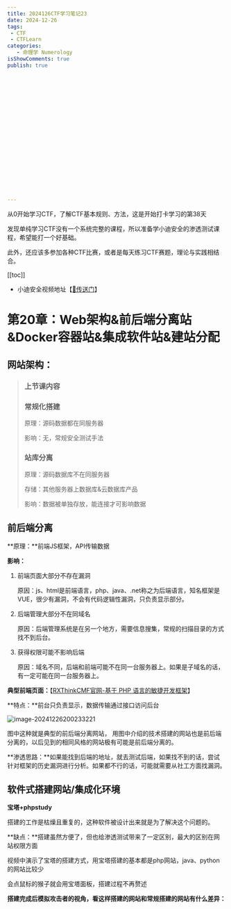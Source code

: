 ```yaml
---
title: 2024126CTF学习笔记23
date: 2024-12-26
tags:
 - CTF
 - CTFLearn
categories:
   - 命理学 Numerology
isShowComments: true
publish: true





















---
```


<Boxx/>

从0开始学习CTF，了解CTF基本规则、方法，这是开始打卡学习的第38天

发现单纯学习CTF没有一个系统完整的课程，所以准备学小迪安全的渗透测试课程，希望能打一个好基础。

此外，还应该多参加各种CTF比赛，或者是每天练习CTF赛题，理论与实践相结合。

[[toc]]

- 小迪安全视频地址【[🔗传送门]([https://www.bilibili.com/video/BV123yAYMEwb/)】

<!-- more -->

# 第20章：Web架构&前后端分离站&Docker容器站&集成软件站&建站分配

## 网站架构：

> ### 上节课内容
>
> ### 常规化搭建
>
> 原理：源码数据都在同服务器
>
> 影响：无，常规安全测试手法
>
> ### 站库分离
>
> 原理：源码数据库不在同服务器
>
> 存储：其他服务器上数据库&云数据库产品
>
> 影响：数据被单独存放，能连接才可影响数据

## 前后端分离

**原理：**前端JS框架，API传输数据

**影响：**

1. 前端页面大部分不存在漏洞

   原因：js、html是前端语言，php、java、.net称之为后端语言，知名框架是VUE，很少有漏洞，不会有代码逻辑性漏洞，只负责显示部分。

2. 后端管理大部分不在同域名

   原因：后端管理系统是在另一个地方，需要信息搜集，常规的扫描目录的方式找不到后台。

3. 获得权限可能不影响后端

   原因：域名不同，后端和前端可能不在同一台服务器上。如果是子域名的话，有一定可能在同一台服务器上。

**典型前端页面：**【[RXThinkCMF官网-基于 PHP 语言的敏捷开发框架](https://www.rxthink.cn/)】

**特点：**前台只负责显示，数据传输通过接口访问后台

![image-20241226200233221](/img/ctfLearn/image-20241226200233221.png)

图中这种就是典型的前后端分离网站， 用图中介绍的技术搭建的网站也是前后端分离的，以后见到的相同风格的网站极有可能是前后端分离的。

**渗透思路：**如果能找到后端的地址，就去测试后端，如果找不到的话，尝试针对框架的历史漏洞进行分析。如果都不行的话，可能就需要从社工方面找漏洞。



## 软件式搭建网站/集成化环境

**宝塔+phpstudy**

搭建的工作是枯燥且重复的，这种软件被设计出来就是为了解决这个问题的。

**缺点：**搭建虽然方便了，但也给渗透测试带来了一定区别，最大的区别在网站权限方面

视频中演示了宝塔的搭建方式，用宝塔搭建的基本都是php网站，java、python的网站比较少

会点鼠标的猴子就会用宝塔面板，搭建过程不再赘述

**搭建完成后模拟攻击者的视角，看这样搭建的网站和常规搭建的网站有什么差异：**